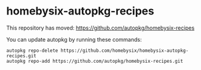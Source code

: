 homebysix-autopkg-recipes
=========================

This repository has moved:
https://github.com/autopkg/homebysix-recipes

You can update autopkg by running these commands:
```
autopkg repo-delete https://github.com/homebysix/homebysix-autopkg-recipes.git
autopkg repo-add https://github.com/autopkg/homebysix-recipes.git
```